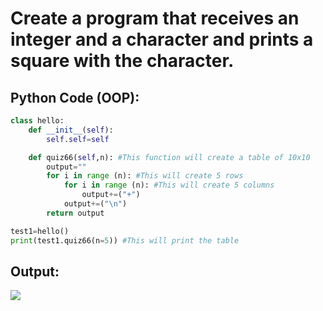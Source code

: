 # Create a program that receives an integer and a character and prints a square with the character.

## Python Code (OOP):

```.py
class hello:
    def __init__(self):
        self.self=self

    def quiz66(self,n): #This function will create a table of 10x10
        output=""
        for i in range (n): #This will create 5 rows
            for i in range (n): #This will create 5 columns
                output+=("+")
            output+=("\n")
        return output

test1=hello()
print(test1.quiz66(n=5)) #This will print the table
```

## Output:
![](quiz66.png)
